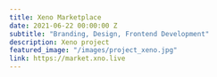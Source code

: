 ```yaml
---
title: Xeno Marketplace
date: 2021-06-22 00:00:00 Z
subtitle: "Branding, Design, Frontend Development"
description: Xeno project
featured_image: "/images/project_xeno.jpg"
link: https://market.xno.live
---
```

